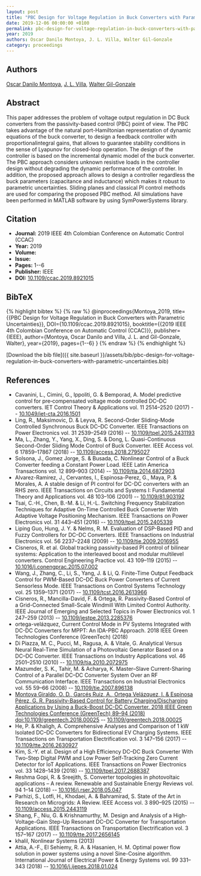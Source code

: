 ```yaml
---
layout: post
title: "PBC Design for Voltage Regulation in Buck Converters with Parametric Uncertainties"
date: 2019-12-06 00:00:00 +0100
permalink: pbc-design-for-voltage-regulation-in-buck-converters-with-parametric-uncertainties
year: 2019
authors: Oscar Danilo Montoya, J. L. Villa, Walter Gil-Gonzale
category: proceedings
---
```

 
## Authors
[Oscar Danilo Montoya](authors/oscar-danilo-montoya), [J. L. Villa](authors/j-l-villa), [Walter Gil-Gonzale](authors/walter-julian-gil-gonzalez)
 
## Abstract
This paper addresses the problem of voltage output regulation in DC Buck converters from the passivity-based control (PBC) point of view. The PBC takes advantage of the natural port-Hamiltonian representation of dynamic equations of the buck converter, to design a feedback controller with proportionalintegral gains, that allows to guarantee stability conditions in the sense of Lyapunov for closed-loop operation. The design of the controller is based on the incremental dynamic model of the buck converter. The PBC approach considers unknown resistive loads in the controller design without degrading the dynamic performance of the controller. In addition, the proposed approach allows to design a controller regardless the buck parameters (capacitance and inductance) which makes it robust to parametric uncertainties. Sliding planes and classical PI control methods are used for comparing the proposed PBC method. All simulations have been performed in MATLAB software by using SymPowerSystems library.
 
## Citation
- **Journal:** 2019 IEEE 4th Colombian Conference on Automatic Control (CCAC)
- **Year:** 2019
- **Volume:** 
- **Issue:** 
- **Pages:** 1--6
- **Publisher:** IEEE
- **DOI:** [10.1109/ccac.2019.8921015](https://doi.org/10.1109/ccac.2019.8921015)
 
## BibTeX
{% highlight bibtex %}
{% raw %}
@inproceedings{Montoya_2019,
  title={{PBC Design for Voltage Regulation in Buck Converters with Parametric Uncertainties}},
  DOI={10.1109/ccac.2019.8921015},
  booktitle={{2019 IEEE 4th Colombian Conference on Automatic Control (CCAC)}},
  publisher={IEEE},
  author={Montoya, Oscar Danilo and Villa, J. L. and Gil-Gonzale, Walter},
  year={2019},
  pages={1--6}
}
{% endraw %}
{% endhighlight %}
 
[Download the bib file]({{ site.baseurl }}/assets/bib/pbc-design-for-voltage-regulation-in-buck-converters-with-parametric-uncertainties.bib)
 
## References
- Cavanini, L., Cimini, G., Ippoliti, G. & Bemporad, A. Model predictive control for pre‐compensated voltage mode controlled DC–DC converters. IET Control Theory &amp; Applications vol. 11 2514–2520 (2017) -- [10.1049/iet-cta.2016.1501](https://doi.org/10.1049/iet-cta.2016.1501)
- Ling, R., Maksimovic, D. & Leyva, R. Second-Order Sliding-Mode Controlled Synchronous Buck DC–DC Converter. IEEE Transactions on Power Electronics vol. 31 2539–2549 (2016) -- [10.1109/tpel.2015.2431193](https://doi.org/10.1109/tpel.2015.2431193)
- Ma, L., Zhang, Y., Yang, X., Ding, S. & Dong, L. Quasi-Continuous Second-Order Sliding Mode Control of Buck Converter. IEEE Access vol. 6 17859–17867 (2018) -- [10.1109/access.2018.2795027](https://doi.org/10.1109/access.2018.2795027)
- Solsona, J., Gomez Jorge, S. & Busada, C. Nonlinear Control of a Buck Converter feeding a Constant Power Load. IEEE Latin America Transactions vol. 12 899–903 (2014) -- [10.1109/tla.2014.6872903](https://doi.org/10.1109/tla.2014.6872903)
- Alvarez-Ramirez, J., Cervantes, I., Espinosa-Perez, G., Maya, P. & Morales, A. A stable design of PI control for DC-DC converters with an RHS zero. IEEE Transactions on Circuits and Systems I: Fundamental Theory and Applications vol. 48 103–106 (2001) -- [10.1109/81.903192](https://doi.org/10.1109/81.903192)
- Tsai, C.-H., Chen, B.-M. & Li, H.-L. Switching Frequency Stabilization Techniques for Adaptive On-Time Controlled Buck Converter With Adaptive Voltage Positioning Mechanism. IEEE Transactions on Power Electronics vol. 31 443–451 (2016) -- [10.1109/tpel.2015.2405339](https://doi.org/10.1109/tpel.2015.2405339)
- Liping Guo, Hung, J. Y. & Nelms, R. M. Evaluation of DSP-Based PID and Fuzzy Controllers for DC–DC Converters. IEEE Transactions on Industrial Electronics vol. 56 2237–2248 (2009) -- [10.1109/tie.2009.2016955](https://doi.org/10.1109/tie.2009.2016955)
- Cisneros, R. et al. Global tracking passivity-based PI control of bilinear systems: Application to the interleaved boost and modular multilevel converters. Control Engineering Practice vol. 43 109–119 (2015) -- [10.1016/j.conengprac.2015.07.002](https://doi.org/10.1016/j.conengprac.2015.07.002)
- Wang, J., Zhang, C., Li, S., Yang, J. & Li, Q. Finite-Time Output Feedback Control for PWM-Based DC–DC Buck Power Converters of Current Sensorless Mode. IEEE Transactions on Control Systems Technology vol. 25 1359–1371 (2017) -- [10.1109/tcst.2016.2613966](https://doi.org/10.1109/tcst.2016.2613966)
- Cisneros, R., Mancilla-David, F. & Ortega, R. Passivity-Based Control of a Grid-Connected Small-Scale Windmill With Limited Control Authority. IEEE Journal of Emerging and Selected Topics in Power Electronics vol. 1 247–259 (2013) -- [10.1109/jestpe.2013.2285376](https://doi.org/10.1109/jestpe.2013.2285376)
- ortega-velázquez, Current Control Mode in PV Systems Integrated with DC-DC Converters for MPPT: An IDA-PBC Approach. 2018 IEEE Green Technologies Conference (GreenTech) (2018)
- Di Piazza, M. C., Pucci, M., Ragusa, A. & Vitale, G. Analytical Versus Neural Real-Time Simulation of a Photovoltaic Generator Based on a DC–DC Converter. IEEE Transactions on Industry Applications vol. 46 2501–2510 (2010) -- [10.1109/tia.2010.2072975](https://doi.org/10.1109/tia.2010.2072975)
- Mazumder, S. K., Tahir, M. & Acharya, K. Master–Slave Current-Sharing Control of a Parallel DC–DC Converter System Over an RF Communication Interface. IEEE Transactions on Industrial Electronics vol. 55 59–66 (2008) -- [10.1109/tie.2007.896138](https://doi.org/10.1109/tie.2007.896138)
- [Montoya Giraldo, O. D., Garcés Ruiz, A., Ortega Velázquez, I. & Espinosa Pérez, G. R. Passivity-Based Control for Battery Charging/Discharging Applications by Using a Buck-Boost DC-DC Converter. 2018 IEEE Green Technologies Conference (GreenTech) 89–94 (2018) doi:10.1109/greentech.2018.00025](passivity-based-control-for-battery-charging-discharging-applications-by-using-a-buck-boost-dc-dc-converter) -- [10.1109/greentech.2018.00025](https://doi.org/10.1109/greentech.2018.00025)
- He, P. & Khaligh, A. Comprehensive Analyses and Comparison of 1 kW Isolated DC–DC Converters for Bidirectional EV Charging Systems. IEEE Transactions on Transportation Electrification vol. 3 147–156 (2017) -- [10.1109/tte.2016.2630927](https://doi.org/10.1109/tte.2016.2630927)
- Kim, S.-Y. et al. Design of a High Efficiency DC–DC Buck Converter With Two-Step Digital PWM and Low Power Self-Tracking Zero Current Detector for IoT Applications. IEEE Transactions on Power Electronics vol. 33 1428–1439 (2018) -- [10.1109/tpel.2017.2688387](https://doi.org/10.1109/tpel.2017.2688387)
- Reshma Gopi, R. & Sreejith, S. Converter topologies in photovoltaic applications – A review. Renewable and Sustainable Energy Reviews vol. 94 1–14 (2018) -- [10.1016/j.rser.2018.05.047](https://doi.org/10.1016/j.rser.2018.05.047)
- Parhizi, S., Lotfi, H., Khodaei, A. & Bahramirad, S. State of the Art in Research on Microgrids: A Review. IEEE Access vol. 3 890–925 (2015) -- [10.1109/access.2015.2443119](https://doi.org/10.1109/access.2015.2443119)
- Shang, F., Niu, G. & Krishnamurthy, M. Design and Analysis of a High-Voltage-Gain Step-Up Resonant DC–DC Converter for Transportation Applications. IEEE Transactions on Transportation Electrification vol. 3 157–167 (2017) -- [10.1109/tte.2017.2656145](https://doi.org/10.1109/tte.2017.2656145)
- khalil, Nonlinear Systems (2013)
- Attia, A.-F., El Sehiemy, R. A. & Hasanien, H. M. Optimal power flow solution in power systems using a novel Sine-Cosine algorithm. International Journal of Electrical Power &amp; Energy Systems vol. 99 331–343 (2018) -- [10.1016/j.ijepes.2018.01.024](https://doi.org/10.1016/j.ijepes.2018.01.024)

